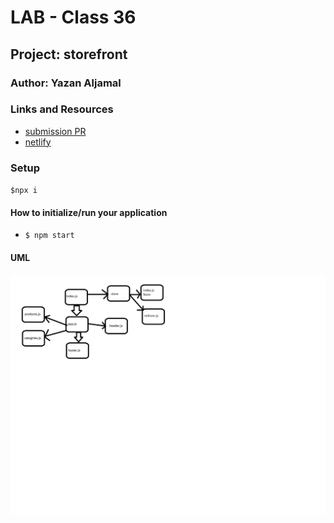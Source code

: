# LAB - Class 36

## Project: storefront

### Author: Yazan Aljamal

### Links and Resources

- [submission PR](https://github.com/yaljamal-401-advanced-javascript/storefront/pull/1)
- [netlify](https://lab37-redux.netlify.app/)

### Setup

`$npx i`

#### How to initialize/run your application

- `$ npm start`

#### UML

![UML Diagram](lab36.png)
